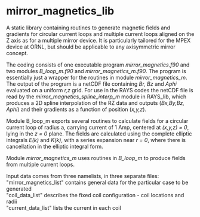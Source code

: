 # mirror_magnetics\_lib

A static library containing routines to generate magnetic fields and gradients for
circular current loops and multiple current loops aligned on the Z axis as for
a multiple mirror device.  It is particularly tailored for the MPEX device at ORNL,
but should be applicable to any axisymmetric mirror concept.

The coding consists of one executable program *mirror_magnetics.f90* and two modules
*B_loop_m.f90* and *mirror_magnetics_m.f90*.  The program is essentially just a wrapper
for the routines in module *mirror_magnetics_m*.  The output of the program is
a netCDF file containing *Br, Bz* and *Aphi* evaluated on a uniform *r,z* grid.
For use in the RAYS codes the netCDF file is read by the
*mirror_magnetics_spline_interp_m* module in RAYS_lib, which produces a 2D spline
interpolation of the RZ data and outputs (*Bx,By,Bz, Aphi*) and their gradients as
a function of position (*x,y,z*).

Module B_loop_m exports several routines to calculate fields for a circular current
loop of radius a, carrying current of 1 Amp, centered at *(x,y,z) = 0*, lying in the
*z = 0* plane.  The fields are calculated using the complete elliptic integrals *E(k)*
and *K(k)*, with a series expansion near *r = 0*, where there is cancellation in the
elliptic integral form.

Module *mirror_magnetics_m* uses routines in *B_loop_m* to produce fields from multiple
current loops.

Input data comes from three namelists, in three separate files:<br>
"mirror_magnetics_list" contains general data for the particular case to be generated<br>
"coil_data_list" describes the fixed coil configuration - coil locations and radii<br>
"current_data_list" lists the current in each coil




